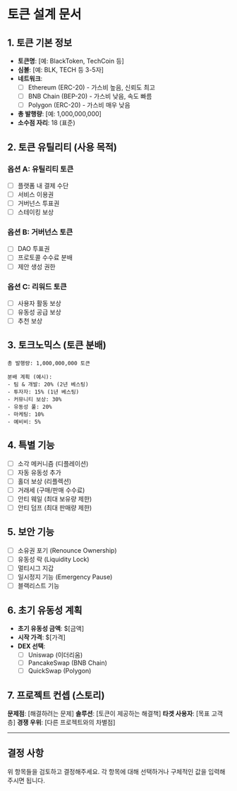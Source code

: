 # 토큰 설계 문서

## 1. 토큰 기본 정보
- **토큰명**: [예: BlackToken, TechCoin 등]
- **심볼**: [예: BLK, TECH 등 3-5자]
- **네트워크**: 
  - [ ] Ethereum (ERC-20) - 가스비 높음, 신뢰도 최고
  - [ ] BNB Chain (BEP-20) - 가스비 낮음, 속도 빠름
  - [ ] Polygon (ERC-20) - 가스비 매우 낮음
- **총 발행량**: [예: 1,000,000,000]
- **소수점 자리**: 18 (표준)

## 2. 토큰 유틸리티 (사용 목적)
### 옵션 A: 유틸리티 토큰
- [ ] 플랫폼 내 결제 수단
- [ ] 서비스 이용권
- [ ] 거버넌스 투표권
- [ ] 스테이킹 보상

### 옵션 B: 거버넌스 토큰
- [ ] DAO 투표권
- [ ] 프로토콜 수수료 분배
- [ ] 제안 생성 권한

### 옵션 C: 리워드 토큰
- [ ] 사용자 활동 보상
- [ ] 유동성 공급 보상
- [ ] 추천 보상

## 3. 토크노믹스 (토큰 분배)
```
총 발행량: 1,000,000,000 토큰

분배 계획 (예시):
- 팀 & 개발: 20% (2년 베스팅)
- 투자자: 15% (1년 베스팅)
- 커뮤니티 보상: 30%
- 유동성 풀: 20%
- 마케팅: 10%
- 예비비: 5%
```

## 4. 특별 기능
- [ ] 소각 메커니즘 (디플레이션)
- [ ] 자동 유동성 추가
- [ ] 홀더 보상 (리플렉션)
- [ ] 거래세 (구매/판매 수수료)
- [ ] 안티 웨일 (최대 보유량 제한)
- [ ] 안티 덤프 (최대 판매량 제한)

## 5. 보안 기능
- [ ] 소유권 포기 (Renounce Ownership)
- [ ] 유동성 락 (Liquidity Lock)
- [ ] 멀티시그 지갑
- [ ] 일시정지 기능 (Emergency Pause)
- [ ] 블랙리스트 기능

## 6. 초기 유동성 계획
- **초기 유동성 금액**: $[금액]
- **시작 가격**: $[가격]
- **DEX 선택**:
  - [ ] Uniswap (이더리움)
  - [ ] PancakeSwap (BNB Chain)
  - [ ] QuickSwap (Polygon)

## 7. 프로젝트 컨셉 (스토리)
**문제점**: [해결하려는 문제]
**솔루션**: [토큰이 제공하는 해결책]
**타겟 사용자**: [목표 고객층]
**경쟁 우위**: [다른 프로젝트와의 차별점]

---

## 결정 사항
위 항목들을 검토하고 결정해주세요. 각 항목에 대해 선택하거나 구체적인 값을 입력해주시면 됩니다.